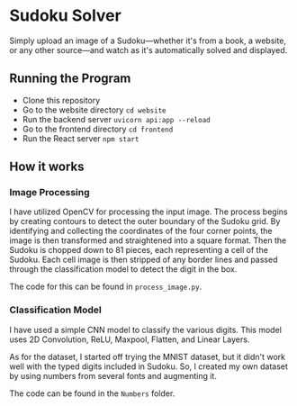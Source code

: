 <h1>Sudoku Solver</h1>
<p>Simply upload an image of a Sudoku—whether it's from a book, a website, or any other source—and watch as it's automatically solved and displayed.</p>

<h2>Running the Program</h2>
<ul>
  <li>Clone this repository</li>
  <li>Go to the website directory <code>cd website</code></li>
  <li>Run the backend server <code>uvicorn api:app --reload</code></li>
  <li>Go to the frontend directory <code>cd frontend</code></li>
  <li>Run the React server <code>npm start</code></li>
</ul>

<h2>How it works</h2>

<h3>Image Processing</h3>
<p>I have utilized OpenCV for processing the input image. The process begins by creating contours to detect the outer boundary of the Sudoku grid. By identifying and collecting the coordinates of the four corner points, the image is then transformed and straightened into a square format. Then the Sudoku is chopped down to 81 pieces, each representing a cell of the Sudoku. Each cell image is then stripped of any border lines and passed through the classification model to detect the digit in the box.</p>
<p>The code for this can be found in <code>process_image.py</code>.</p>

<h3>Classification Model</h3>
<p>I have used a simple CNN model to classify the various digits. This model uses 2D Convolution, ReLU, Maxpool, Flatten, and Linear Layers.</p>
<p>As for the dataset, I started off trying the MNIST dataset, but it didn't work well with the typed digits included in Sudoku. So, I created my own dataset by using numbers from several fonts and augmenting it.</p>
<p>The code can be found in the <code>Numbers</code> folder.</p>

